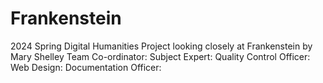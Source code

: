 # Frankenstein

2024 Spring Digital Humanities Project looking closely at Frankenstein by Mary Shelley
Team Co-ordinator:
Subject Expert:
Quality Control Officer:
Web Design: 
Documentation Officer:
